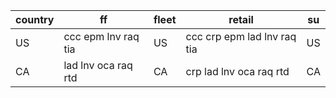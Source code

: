 |country|ff|fleet|retail|su|
|-|-|-|-|-|
| US      | ccc epm lnv raq tia | US    | ccc crp epm lad lnv raq tia | US |
| CA      | lad lnv oca raq rtd | CA    | crp lad lnv oca raq rtd     | CA |
